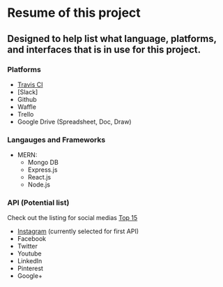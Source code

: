 # Resume of this project
## Designed to help list what language, platforms, and interfaces that is in use for this project.

### Platforms
- [Travis CI](https://travis-ci.org/)
- [Slack]
- Github
- Waffle
- Trello
- Google Drive (Spreadsheet, Doc, Draw)

### Langauges and Frameworks
- MERN: 
    - Mongo DB
    - Express.js
    - React.js
    - Node.js

### API (Potential list)
Check out the listing for social medias [Top 15](https://www.dreamgrow.com/top-15-most-popular-social-networking-sites/)

- [Instagram](https://www.instagram.com/developer/register/) (currently selected for first API)
- Facebook
- Twitter
- Youtube
- LinkedIn
- Pinterest
- Google+

